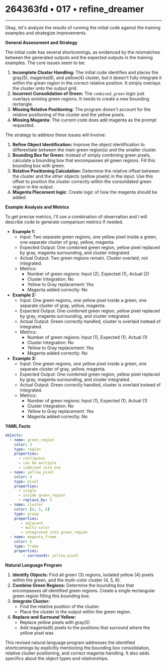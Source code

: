# 264363fd • 017 • refine_dreamer

---
Okay, let's analyze the results of running the initial code against the training examples and strategize improvements.

**General Assessment and Strategy**

The initial code has several shortcomings, as evidenced by the mismatches between the generated outputs and the expected outputs in the training examples. The core issues seem to be:

1.  **Incomplete Cluster Handling:** The initial code identifies and places the gray(5), magenta(6), and yellow(4) cluster, but it doesn't fully integrate it *within* the green region in the correct relative position. It simply overlays the cluster onto the output grid.
2.  **Incorrect Consolidation of Green:** The `combined_green` logic just overlays existing green regions. It needs to create a new bounding rectangle.
3. **Missing Relative Positioning:** The program doesn't account for the relative positioning of the cluster and the yellow pixels.
4. **Missing Magenta:** The current code does add magenta as the prompt requested.

The strategy to address these issues will involve:

1.  **Refine Object Identification:** Improve the object identification to differentiate between the main green region(s) and the smaller cluster.
2.  **Bounding Box for Green:** Instead of simply combining green pixels, calculate a bounding box that encompasses all green regions. Fill this bounding box with green.
3.  **Relative Positioning Calculation:** Determine the relative offset between the cluster and the other objects (yellow pixels) in the input. Use this offset to position the cluster correctly within the consolidated green region in the output.
4.  **Magenta Placement logic**: Create logic of how the magenta should be added.

**Example Analysis and Metrics**

To get precise metrics, I'll use a combination of observation and I will describe code to generate comparison metrics if needed.

*   **Example 1:**
    *   Input: Two separate green regions, one yellow pixel inside a green, one separate cluster of gray, yellow, magenta.
    *   Expected Output: One combined green region, yellow pixel replaced by gray, magenta surrounding, and cluster integrated.
    *   Actual Output: Two green regions remain. Cluster overlaid, not integrated.
    *   Metrics:
        *   Number of green regions: Input (2), Expected (1), Actual (2)
        *   Cluster Integration: No
        *   Yellow to Gray replacement: Yes
        *   Magenta added correctly: No
*   **Example 2:**
    *   Input: One green regions, one yellow pixel inside a green, one separate cluster of gray, yellow, magenta.
    *   Expected Output: One combined green region, yellow pixel replaced by gray, magenta surrounding, and cluster integrated.
    *   Actual Output: Green correctly handled, cluster is overlaid instead of integrated.
    *   Metrics:
        *   Number of green regions: Input (1), Expected (1), Actual (1)
        *   Cluster Integration: No
        *   Yellow to Gray replacement: Yes
        *   Magenta added correctly: No
*   **Example 3:**
    *   Input: One green regions, one yellow pixel inside a green, one separate cluster of gray, yellow, magenta.
    *   Expected Output: One combined green region, yellow pixel replaced by gray, magenta surrounding, and cluster integrated.
    *   Actual Output: Green correctly handled, cluster is overlaid instead of integrated.
    *   Metrics:
        *   Number of green regions: Input (1), Expected (1), Actual (1)
        *   Cluster Integration: No
        *   Yellow to Gray replacement: Yes
        *   Magenta added correctly: No

**YAML Facts**

```yaml
objects:
  - name: green_region
    color: 3
    type: region
    properties:
      - contiguous
      - can be multiple
      - combined into one
  - name: yellow_pixel
    color: 4
    type: pixel
    properties:
      - single
      - inside green_region
      - replace_by: 5
  - name: cluster
    color: [4, 5, 6]
    type: group
    properties:
       - adjacent
       - multi-color
       - integrated into green_region
  - name: magenta_frame
    color: 6
    type: frame
    properties:
        - surrounds: yellow_pixel
```

**Natural Language Program**

1.  **Identify Objects:** Find all green (3) regions, isolated yellow (4) pixels within the green, and the multi-color cluster (4, 5, 6).
2.  **Combine Green Regions:** Determine the bounding box that encompasses *all* identified green regions. Create a single rectangular green region filling this bounding box.
3.  **Integrate Cluster:**
    *   Find the relative position of the cluster.
    *   Place the cluster in the output within the green region.
4.  **Replace and Surround Yellow:**
    * Replace yellow pixels with gray(5)
    * Add magenta(6) pixels to the positions that surround where the yellow pixel was.

This revised natural language program addresses the identified shortcomings by explicitly mentioning the bounding box consolidation, relative cluster positioning, and correct magenta handling. It also adds specifics about the object types and relationships.

